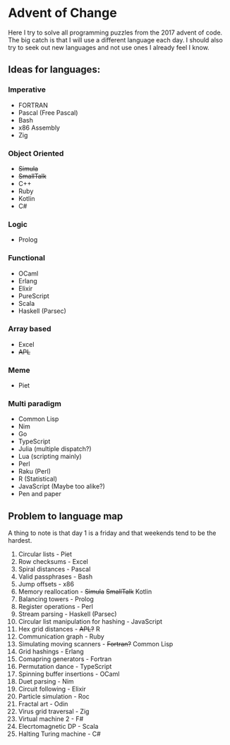 # Advent of Change

Here I try to solve all programming puzzles from the 2017 advent of code. The big catch is that I will use a different language each day. I should also try to seek out new languages and not use ones I already feel I know.


## Ideas for languages:

### Imperative
- FORTRAN
- Pascal (Free Pascal)
- Bash
- x86 Assembly
- Zig

### Object Oriented
- ~~Simula~~
- ~~SmallTalk~~
- C++
- Ruby
- Kotlin
- C#

### Logic
- Prolog

### Functional
- OCaml
- Erlang
- Elixir
- PureScript
- Scala
- Haskell (Parsec)

### Array based
- Excel
- ~~APL~~

### Meme
- Piet

### Multi paradigm
- Common Lisp
- Nim
- Go
- TypeScript
- Julia		(multiple dispatch?)
- Lua 		(scripting mainly)
- Perl
- Raku 		(Perl)
- R		(Statistical)
- JavaScript	(Maybe too alike?)
- Pen and paper


## Problem to language map

A thing to note is that day 1 is a friday and that weekends tend to be the hardest.

1. Circular lists - Piet
2. Row checksums - Excel
3. Spiral distances - Pascal
4. Valid passphrases - Bash
5. Jump offsets - x86
6. Memory reallocation - ~~Simula~~ ~~SmallTalk~~ Kotlin
7. Balancing towers - Prolog
8. Register operations - Perl
9. Stream parsing - Haskell (Parsec)
10. Circular list manipulation for hashing - JavaScript
11. Hex grid distances - ~~APL?~~ R
12. Communication graph - Ruby
13. Simulating moving scanners - ~~Fortran?~~ Common Lisp
14. Grid hashings - Erlang
15. Comapring generators - Fortran
16. Permutation dance - TypeScript
17. Spinning buffer insertions - OCaml
18. Duet parsing - Nim
19. Circuit following - Elixir
20. Particle simulation - Roc
21. Fractal art - Odin
22. Virus grid traversal - Zig
23. Virtual machine 2 - F#
24. Elecrtomagnetic DP - Scala
25. Halting Turing machine - C#
